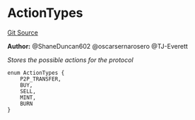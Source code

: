 # ActionTypes
[Git Source](https://github.com/thrackle-io/tron/blob/4674814db01d3b90ed90d394187432e47d662f5c/src/common/ActionEnum.sol)

**Author:**
@ShaneDuncan602 @oscarsernarosero @TJ-Everett

*Stores the possible actions for the protocol*


```solidity
enum ActionTypes {
    P2P_TRANSFER,
    BUY,
    SELL,
    MINT,
    BURN
}
```

